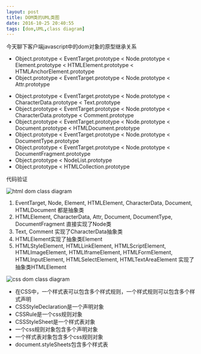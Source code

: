 ```yaml
---
layout: post
title: DOM类的UML类图
date: 2016-10-25 20:40:55
tags: [dom,UML,class diagram]
---
```


今天聊下客户端javascript中的dom对象的原型继承关系

- Object.prototype < EventTarget.prototype < Node.prototype < Element.prototype          < HTMLElement.prototype < HTMLAnchorElement.prototype
- Object.prototype < EventTarget.prototype < Node.prototype < Attr.prototype

<!-- more -->

- Object.prototype < EventTarget.prototype < Node.prototype < CharacterData.prototype    < Text.prototype
- Object.prototype < EventTarget.prototype < Node.prototype < CharacterData.prototype    < Comment.prototype
- Object.prototype < EventTarget.prototype < Node.prototype < Document.prototype         < HTMLDocument.prototype
- Object.prototype < EventTarget.prototype < Node.prototype < DocumentType.prototype
- Object.prototype < EventTarget.prototype < Node.prototype < DocumentFragment.prototype
- Object.prototype < NodeList.prototype
- Object.prototype < HTMLCollection.prototype


代码验证
<script async src="//jsfiddle.net/spray/99eLwgye/8/embed/"></script>

![html dom class diagram](http://okup5z621.bkt.clouddn.com/html_dom_class_diagram.png "html dom class diagram")

1. EventTarget, Node, Element, HTMLElement, CharacterData, Document, HTMLDocument 都是抽象类
2. HTMLElement, CharacterData, Attr, Document, DocumentType, DocumentFragment 直接实现了Node类
3. Text, Comment 实现了CharacterData抽象类
4. HTMLElement实现了抽象类Element
5. HTMLStyleElement, HTMLLinkElement, HTMLScriptElement, HTMLImageElement, HTMLIframeElement, HTMLFormElement, HTMLInputElement, HTMLSelectElement, HTMLTextAreaElement 实现了抽象类HTMLElement


![css dom class diagram](http://okup5z621.bkt.clouddn.com/css_dom_class_diagram.png "css dom class diagram")

- 在CSS中，一个样式表可以包含多个样式规则，一个样式规则可以包含多个样式声明
- CSSStyleDeclaration是一个声明对象
- CSSRule是一个css规则对象
- CSSStyleSheet是一个样式表对象
- 一个css规则对象包含多个声明对象
- 一个样式表对象包含多个css规则对象
- document.styleSheets包含多个样式表
